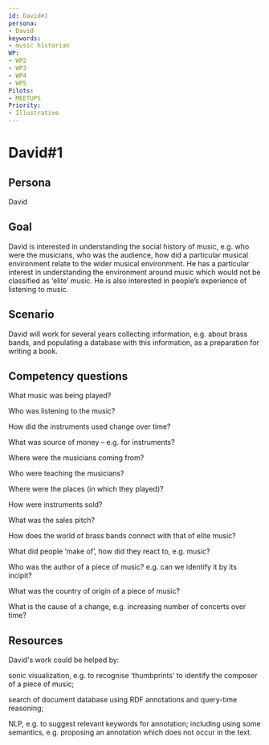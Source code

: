```yaml
---
id: David#1
persona: 
- David
keywords: 
- music historian
WP:
- WP2
- WP3
- WP4
- WP5
Pilots:
- MEETUPS
Priority:
- Illustrative
---
```

# David#1

## Persona
David

## Goal
David is interested in understanding the social history of music, e.g. who were the musicians, who was the audience, how did a particular musical environment relate to the wider musical environment.  He has a particular interest in understanding the environment around music which would not be classified as ‘elite’ music.  He is also interested in people’s experience of listening to music.

## Scenario  
David will work for several years collecting information, e.g. about brass bands, and populating a database with this information, as a preparation for writing a book.

## Competency questions 

What music was being played?

Who was listening to the music?

How did the instruments used change over time?

What was source of money – e.g. for instruments?

Where were the musicians coming from?

Who were teaching the musicians?

Where were the places (in which they played)?

How were instruments sold?

What was the sales pitch?

How does the world of brass bands connect with that of elite music?

What did people ‘make of’, how  did they react to, e.g. music?

Who was the author of a piece of music?
e.g. can we identify it by its incipit?

What was the country of origin of a piece of music?

What is the cause of a change, e.g. increasing number of concerts over time?


## Resources
David's work could be helped by:

sonic visualization, e.g. to recognise ‘thumbprints’ to identify the composer of a piece of music;

search of document database using RDF annotations and query-time reasoning;

NLP, e.g. to suggest relevant keywords for annotation; including using some semantics, e.g. proposing an annotation which does not occur in the text.

